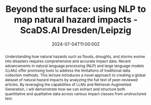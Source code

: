 ---
title: 'Beyond the surface: using NLP to map natural hazard impacts - ScaDS.AI Dresden/Leipzig'

event: ScDS.AI Living Lab Lecture Series
event_url: https://scads.ai/en/event/living-lab-lecture-series/beyond-the-surface-leveraging-nlp-to-map-global-natural-hazard-impacts/

location: Online
address:
  country: Germany

summary: 'Beyond the Surface: Leveraging NLP to Map Global Natural Hazard Impacts.'
abstract: 'Understanding how natural hazards such as floods, droughts, and storms evolve into disasters requires comprehensive and accurate impact data. Recent advancements in natural language processing (NLP) and large language models (LLMs) offer promising tools to address the limitations of traditional data collection methods. This lecture introduces a novel approach to creating a global dataset of natural hazard impacts by analyzing the full text of peer-reviewed articles. By leveraging the capabilities of LLMs and Retrieval-Augmented Generation, I will demonstrate how we can extract and structure both quantitative and qualitative data across various impact classes from unstructured text.'

# Talk start and end times.
#   End time can optionally be hidden by prefixing the line with `#`.
date: '2024-07-04T11:00:00Z'
date_end: '2024-07-04T12:00:00Z'
all_day: false

# Schedule page publish date (NOT talk date).
publishDate: '2017-01-01T00:00:00Z'

authors: []
tags: []

# Is this a featured talk? (true/false)
featured: false

image:
  caption: 'Image credit: [**Unsplash**](https://unsplash.com/photos/bzdhc5b3Bxs)'
  focal_point: Right

links:
#  - icon: twitter
#    icon_pack: fab
#    name: Follow
#    url: https://x.com/Sca_DS/status/1807730876656037993
#url_code: ''
#url_pdf: ''
url_slides: 'upload/Talk_July24_Scads-lecture-series.pdf'
url_video: 'https://www.youtube.com/watch%3Fv%3DoeH57siRwcU&ved=2ahUKEwjc9qP1tOeHAxUL3wIHHSnUDnAQtwJ6BAgTEAI&usg=AOvVaw1HMsWeXxs-uoNEUbHjL8yC'

# Markdown Slides (optional).
#   Associate this talk with Markdown slides.
#   Simply enter your slide deck's filename without extension.
#   E.g. `slides = "example-slides"` references `content/slides/example-slides.md`.
#   Otherwise, set `slides = ""`.
# slides: ""

# Projects (optional).
#   Associate this post with one or more of your projects.
#   Simply enter your project's folder or file name without extension.
#   E.g. `projects = ["internal-project"]` references `content/project/deep-learning/index.md`.
#   Otherwise, set `projects = []`.
#projects: 
#  - example
---
